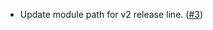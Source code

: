 - Update module path for v2 release line. ([#3](https://github.com/noble-assets/forwarding/pull/3))
